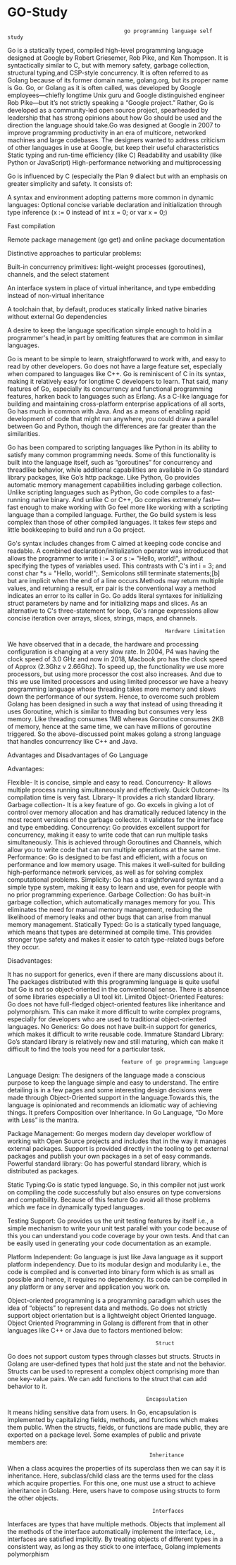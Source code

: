 # GO-Study

                                         go programming language self study
                                         
 Go is a statically typed, compiled high-level programming language designed at Google by Robert Griesemer, Rob Pike, and Ken Thompson. It is syntactically similar to C, but with memory safety, garbage collection, structural typing,and CSP-style concurrency. It is often referred to as Golang because of its former domain name, golang.org, but its proper name is Go. Go, or Golang as it is often called, was developed by Google employees—chiefly longtime Unix guru and Google distinguished engineer Rob Pike—but it’s not strictly speaking a “Google project.” Rather, Go is developed as a community-led open source project, spearheaded by leadership that has strong opinions about how Go should be used and the direction the language should take.Go was designed at Google in 2007 to improve programming productivity in an era of multicore, networked machines and large codebases. The designers wanted to address criticism of other languages in use at Google, but keep their useful characteristics
                                        Static typing and run-time efficiency (like C)
                                        Readability and usability (like Python or JavaScript)
                                        High-performance networking and multiprocessing
                                        
Go is influenced by C (especially the Plan 9 dialect but with an emphasis on greater simplicity and safety. It consists of:

A syntax and environment adopting patterns more common in dynamic languages:
Optional concise variable declaration and initialization through type inference (x := 0 instead of int x = 0; or var x = 0;)
                    
Fast compilation
                   
Remote package management (go get) and online package documentation
                   
Distinctive approaches to particular problems:
                   
Built-in concurrency primitives: light-weight processes (goroutines), channels, and the select statement
                   
An interface system in place of virtual inheritance, and type embedding instead of non-virtual inheritance
                   
A toolchain that, by default, produces statically linked native binaries without external Go dependencies
                   
A desire to keep the language specification simple enough to hold in a programmer's head,in part by omitting features that are common in similar languages.                                        

Go is meant to be simple to learn, straightforward to work with, and easy to read by other developers. Go does not have a large feature set, especially when compared to languages like C++. Go is reminiscent of C in its syntax, making it relatively easy for longtime C developers to learn. That said, many features of Go, especially its concurrency and functional programming features, harken back to languages such as Erlang.
As a C-like language for building and maintaining cross-platform enterprise applications of all sorts, Go has much in common with Java. And as a means of enabling rapid development of code that might run anywhere, you could draw a parallel between Go and Python, though the differences are far greater than the similarities.

Go has been compared to scripting languages like Python in its ability to satisfy many common programming needs. Some of this functionality is built into the language itself, such as “goroutines” for concurrency and threadlike behavior, while additional capabilities are available in Go standard library packages, like Go’s http package. Like Python, Go provides automatic memory management capabilities including garbage collection.
Unlike scripting languages such as Python, Go code compiles to a fast-running native binary. And unlike C or C++, Go compiles extremely fast—fast enough to make working with Go feel more like working with a scripting language than a compiled language. Further, the Go build system is less complex than those of other compiled languages. It takes few steps and little bookkeeping to build and run a Go project.

Go's syntax includes changes from C aimed at keeping code concise and readable. A combined declaration/initialization operator was introduced that allows the programmer to write i := 3 or s := "Hello, world!", without specifying the types of variables used. This contrasts with C's int i = 3; and const char *s = "Hello, world!";. Semicolons still terminate statements;[b] but are implicit when the end of a line occurs.Methods may return multiple values, and returning a result, err pair is the conventional way a method indicates an error to its caller in Go. Go adds literal syntaxes for initializing struct parameters by name and for initializing maps and slices. As an alternative to C's three-statement for loop, Go's range expressions allow concise iteration over arrays, slices, strings, maps, and channels.

                                                      Hardware Limitation

                                                                

We have observed that in a decade, the hardware and processing configuration is changing at a very slow rate. In 2004, P4 was having the clock speed of 3.0 GHz and now in 2018, Macbook pro has the clock speed of Approx (2.3Ghz v 2.66Ghz). To speed up, the functionality we use more processors, but using more processor the cost also increases. And due to this we use limited processors and using limited processor we have a heavy programming language whose threading takes more memory and slows down the performance of our system. Hence, to overcome such problem Golang has been designed in such a way that instead of using threading it uses Goroutine, which is similar to threading but consumes very less memory. 
Like threading consumes 1MB whereas Goroutine consumes 2KB of memory, hence at the same time, we can have millions of goroutine triggered. 
So the above-discussed point makes golang a strong language that handles concurrency like C++ and Java. 


Advantages and Disadvantages of Go Language

Advantages:  

Flexible- It is concise, simple and easy to read.
Concurrency- It allows multiple process running simultaneously and effectively.
Quick Outcome- Its compilation time is very fast.
Library- It provides a rich standard library.
Garbage collection- It is a key feature of go. Go excels in giving a lot of control over memory allocation and has dramatically reduced latency in the most recent versions of the garbage collector.
It validates for the interface and type embedding.
Concurrency: Go provides excellent support for concurrency, making it easy to write code that can run multiple tasks simultaneously. This is achieved through Goroutines and Channels, which allow you to write code that can run multiple operations at the same time.
Performance: Go is designed to be fast and efficient, with a focus on performance and low memory usage. This makes it well-suited for building high-performance network services, as well as for solving complex computational problems.
Simplicity: Go has a straightforward syntax and a simple type system, making it easy to learn and use, even for people with no prior programming experience.
Garbage Collection: Go has built-in garbage collection, which automatically manages memory for you. This eliminates the need for manual memory management, reducing the likelihood of memory leaks and other bugs that can arise from manual memory management.
Statically Typed: Go is a statically typed language, which means that types are determined at compile time. This provides stronger type safety and makes 
it easier to catch type-related bugs before they occur.



Disadvantages:  

It has no support for generics, even if there are many discussions about it.
The packages distributed with this programming language is quite useful but Go is not so object-oriented in the conventional sense.
There is absence of some libraries especially a UI tool kit.
Limited Object-Oriented Features: Go does not have full-fledged object-oriented features like inheritance and polymorphism. This can make it more difficult to write complex programs, especially for developers who are used to traditional object-oriented languages.
No Generics: Go does not have built-in support for generics, which makes it difficult to write reusable code.
Immature Standard Library: Go’s standard library is relatively new and still maturing, which can make it difficult to find the tools you need for a particular task.

                                        feature of go programming language 

                                                     
Language Design: The designers of the language made a conscious purpose to keep the language simple and easy to understand. The entire detailing is in a few pages and some interesting design decisions were made through Object-Oriented support in the language.Towards this, the language is opinionated and recommends an idiomatic way of achieving things. It prefers Composition over Inheritance. In Go Language, “Do More with Less” is the mantra.

Package Management: Go merges modern day developer workflow of working with Open Source projects and includes that in the way it manages external packages. Support is provided directly in the tooling to get external packages and publish your own packages in a set of easy commands.
Powerful standard library: Go has powerful standard library, which is distributed as packages.

Static Typing:Go is static typed language. So, in this compiler not just work on compiling the code successfully but also ensures on type conversions and compatibility. Because of this feature Go avoid all those problems which we face in dynamically typed languages.

Testing Support: Go provides us the unit testing features by itself i.e., a simple mechanism to write your unit test parallel with your code because of this you can understand you code coverage by your own tests. And that can be easily used in generating your code documentation as an example.

Platform Independent: Go language is just like Java language as it support platform independency. Due to its modular design and modularity i.e., the code is compiled and is converted into binary form which is as small as possible and hence, it requires no dependency. Its code can be compiled in any platform or any server and application you work on.




Object-oriented programming is a programming paradigm which uses the idea of “objects” to represent data and methods. Go does not strictly support object orientation but is a lightweight object Oriented language. Object Oriented Programming in Golang is different from that in other languages like C++ or Java due to factors mentioned below:

                                                   Struct
Go does not support custom types through classes but structs. Structs in Golang are user-defined types that hold just the state and not the behavior. Structs can be used to represent a complex object comprising more than one key-value pairs. We can add functions to the struct that can add behavior to it.
 
                                                Encapsulation
It means hiding sensitive data from users. In Go, encapsulation is implemented by capitalizing fields, methods, and functions which makes them public. When the structs, fields, or functions are made public, they are exported on a package level. Some examples of public and private members are:

                                                 Inheritance
When a class acquires the properties of its superclass then we can say it is inheritance. Here, subclass/child class are the terms used for the class which acquire properties. For this one, one must use a struct to achieve inheritance in Golang. Here, users have to compose using structs to form the other objects.

                                                  Interfaces
Interfaces are types that have multiple methods. Objects that implement all the methods of the interface automatically implement the interface, i.e., interfaces are satisfied implicitly. By treating objects of different types in a consistent way, as long as they stick to one interface, Golang implements polymorphism
